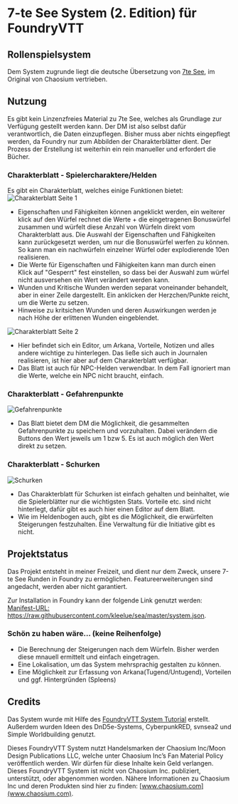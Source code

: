 # 7-te See System (2. Edition) für FoundryVTT

## Rollenspielsystem
Dem System zugrunde liegt die deutsche Übersetzung von [7te See](https://www.chaosium.com/7th-sea/), im Original von Chaosium vertrieben. 

## Nutzung
Es gibt kein Linzenzfreies Material zu 7te See, welches als Grundlage zur Verfügung gestellt werden kann. Der DM ist also selbst dafür verantwortlich, die Daten einzupflegen.
Bisher muss aber nichts eingepflegt werden, da Foundry nur zum Abbilden der Charakterblätter dient. Der Prozess der Erstellung ist weiterhin ein rein manueller und erfordert die Bücher.

### Charakterblatt - Spielercharaktere/Helden
Es gibt ein Charakterblatt, welches einige Funktionen bietet:
![Charakterblatt Seite 1](https://imgur.com/9Nslnsi.png)
* Eigenschaften und Fähigkeiten können angeklickt werden, ein weiterer klick auf den Würfel rechnet die Werte + die eingetragenen Bonuswürfel zusammen und würfelt diese Anzahl von Würfeln direkt vom Charakterblatt aus. Die Auswahl der Eigenschaften und Fähigkeiten kann zurückgesetzt werden, um nur die Bonuswürfel werfen zu können. So kann man ein nachwürfeln einzelner Würfel oder explodierende 10en realisieren.
* Die Werte für Eigenschaften und Fähigkeiten kann man durch einen Klick auf "Gesperrt" fest einstellen, so dass bei der Auswahl zum würfel nicht ausversehen ein Wert verändert werden kann.
* Wunden und Kritische Wunden werden separat voneinander behandelt, aber in einer Zeile dargestellt. Ein anklicken der Herzchen/Punkte reicht, um die Werte zu setzen.
* Hinweise zu kritsichen Wunden und deren Auswirkungen werden je nach Höhe der erlittenen Wunden eingeblendet.

![Charakterblatt Seite 2](https://imgur.com/Bd6TLfG.png)

* Hier befindet sich ein Editor, um Arkana, Vorteile, Notizen und alles andere wichtige zu hinterlegen. Das ließe sich auch in Journalen realisieren, ist hier aber auf dem Charakterblatt verfügbar.
* Das Blatt ist auch für NPC-Helden verwendbar. In dem Fall ignoriert man die Werte, welche ein NPC nicht braucht, einfach.

### Charakterblatt - Gefahrenpunkte
![Gefahrenpunkte](https://imgur.com/aLlHAlC.png)
* Das Blatt bietet dem DM die Möglichkeit, die gesammelten Gefahrenpunkte zu speichern und vorzuhalten. Dabei verändern die Buttons den Wert jeweils um 1 bzw 5. Es ist auch möglich den Wert direkt zu setzen.

### Charakterblatt - Schurken
![Schurken](https://imgur.com/Pf7yqJe.png)
* Das Charakterblatt für Schurken ist einfach gehalten und beinhaltet, wie die Spielerblätter nur die wichtigsten Stats. Vorteile etc. sind nicht hinterlegt, dafür gibt es auch hier einen Editor auf dem Blatt.
* Wie im Heldenbogen auch, gibt es die Möglichkeit, die erwürfelten Steigerungen festzuhalten. Eine Verwaltung für die Initiative gibt es nicht.

## Projektstatus
Das Projekt entsteht in meiner Freizeit, und dient nur dem Zweck, unsere 7-te See Runden in Foundry zu ermöglichen. Featureerweiterungen sind angedacht, werden aber nicht garantiert.

Zur Installation in Foundry kann der folgende Link genutzt werden:
[Manifest-URL:](https://raw.githubusercontent.com/kleelue/sea/master/system.json) https://raw.githubusercontent.com/kleelue/sea/master/system.json.

### Schön zu haben wäre... (keine Reihenfolge)
* Die Berechnung der Steigerungen nach dem Würfeln. Bisher werden diese mnauell ermittelt und einfach eingetragen.
* Eine Lokalisation, um das System mehrsprachig gestalten zu können.
* Eine Möglichkeit zur Erfassung von Arkana(Tugend/Untugend), Vorteilen und ggf. Hintergründen (Spleens)

## Credits
Das System wurde mit Hilfe des [FoundryVTT System Tutorial](https://gitlab.com/asacolips-projects/foundry-mods/foundryvtt-system-tutorial) erstellt. Außerdem wurden Ideen des DnD5e-Systems, CyberpunkRED, svnsea2 und Simple Worldbuilding genutzt.

Dieses FoundryVTT System nutzt Handelsmarken der Chaosium Inc/Moon Design Publications LLC, welche unter Chaosium Inc’s Fan Material Policy veröffentlich werden. Wir dürfen für diese Inhalte kein Geld verlangen.
Dieses FoundryVTT System ist nicht von Chaosium Inc. publiziert, unterstützt, oder abgenommen worden. Nähere Informationen zu Chaosium Inc und deren Produkten sind hier zu finden: [www.chaosium.com](www.chaosium.com).